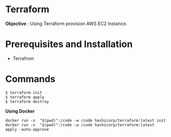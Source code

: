 # Terraform

**Objective** : Using Terraform provision AWS EC2 Instance.

# Prerequisites and Installation

- Terrafrom

# Commands

```
$ terraform init
$ terraform apply
$ terraform destroy
```
**Using Docker**

```
docker run -v  "$(pwd)":/code -w /code hashicorp/terraform:latest init
docker run -v  "$(pwd)":/code -w /code hashicorp/terraform:latest apply -auto-approve
```


